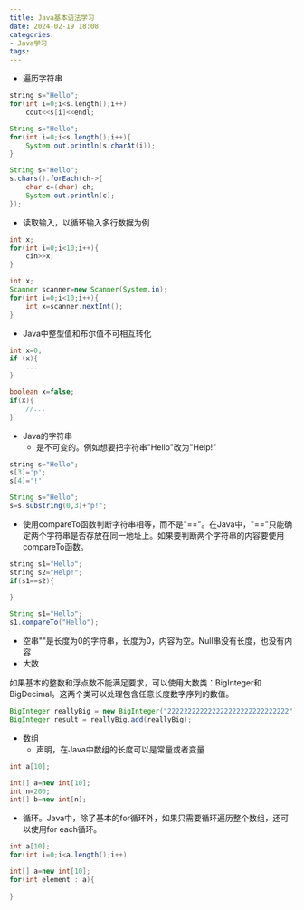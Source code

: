 ```yaml
---
title: Java基本语法学习
date: 2024-02-19 18:08 
categories:
- Java学习
tags:
---
```

<head>
  <meta name="referrer" content="no-referrer" />
</head>

- 遍历字符串
```cpp
string s="Hello";
for(int i=0;i<s.length();i++)
    cout<<s[i]<<endl;
```
```java
String s="Hello";
for(int i=0;i<s.length();i++){
    System.out.println(s.charAt(i));
}
```
```java
String s="Hello";
s.chars().forEach(ch->{
    char c=(char) ch;
    System.out.println(c);
});
```

- 读取输入，以循环输入多行数据为例
```cpp
int x;
for(int i=0;i<10;i++){
    cin>>x;
}
```
```java
int x;
Scanner scanner=new Scanner(System.in);
for(int i=0;i<10;i++){
    int x=scanner.nextInt();
}
```

- Java中整型值和布尔值不可相互转化
```cpp
int x=0;
if (x){
	...
}
```
```java
boolean x=false;
if(x){
    //...
}
```

- Java的字符串
   - 是不可变的。例如想要把字符串"Hello"改为"Help!"
```cpp
string s="Hello";
s[3]='p';
s[4]='!'
```
```java
String s="Hello";
s=s.substring(0,3)+"p!";
```

   - 使用compareTo函数判断字符串相等，而不是"=="。在Java中，"=="只能确定两个字符串是否存放在同一地址上。如果要判断两个字符串的内容要使用compareTo函数。
```cpp
string s1="Hello";
string s2="Help!";
if(s1==s2){
	
}
```
```java
String s1="Hello";
s1.compareTo("Hello");
```

   - 空串""是长度为0的字符串，长度为0，内容为空。Null串没有长度，也没有内容
- 大数

如果基本的整数和浮点数不能满足要求，可以使用大数类：BigInteger和BigDecimal。这两个类可以处理包含任意长度数字序列的数值。
```java
BigInteger reallyBig = new BigInteger("222222222222222222222222222222");
BigInteger result = reallyBig.add(reallyBig);
```

- 数组
   - 声明，在Java中数组的长度可以是常量或者变量
```cpp
int a[10];
```
```java
int[] a=new int[10];
int n=200;
int[] b=new int[n];
```

- 循环。Java中，除了基本的for循环外，如果只需要循环遍历整个数组，还可以使用for each循环。
```java
int a[10];
for(int i=0;i<a.length();i++)
```
```java
int[] a=new int[10];
for(int element : a){
    
}
```
